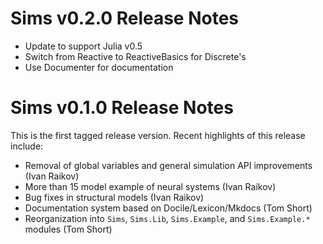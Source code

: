 
# Sims v0.2.0 Release Notes

* Update to support Julia v0.5
* Switch from Reactive to ReactiveBasics for Discrete's
* Use Documenter for documentation


# Sims v0.1.0 Release Notes

This is the first tagged release version. Recent highlights of this
release include:

* Removal of global variables and general simulation API improvements
  (Ivan Raikov)
* More than 15 model example of neural systems (Ivan Raikov)
* Bug fixes in structural models (Ivan Raikov)
* Documentation system based on Docile/Lexicon/Mkdocs (Tom Short)
* Reorganization into `Sims`, `Sims.Lib`, `Sims.Example`, and
  `Sims.Example.*` modules (Tom Short)


